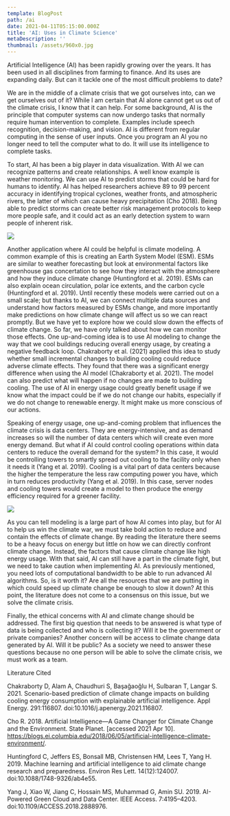 ```yaml
---
template: BlogPost
path: /ai
date: 2021-04-11T05:15:00.000Z
title: 'AI: Uses in Climate Science'
metaDescription: ''
thumbnail: /assets/960x0.jpg
---
```

Artificial Intelligence (AI) has been rapidly growing over the years. It has been used in all disciplines from farming to finance. And its uses are expanding daily. But can it tackle one of the most difficult problems to date? 

We are in the middle of a climate crisis that we got ourselves into, can we get ourselves out of it? While I am certain that AI alone cannot get us out of the climate crisis, I know that it can help. For some background, AI is the principle that computer systems can now undergo tasks that normally require human intervention to complete. Examples include speech recognition, decision-making, and vision. AI is different from regular computing in the sense of user inputs. Once you program an AI you no longer need to tell the computer what to do. It will use its intelligence to complete tasks. 

To start, AI has been a big player in data visualization. With AI we can recognize patterns and create relationships. A well know example is weather monitoring. We can use AI to predict storms that could be hard for humans to identify. AI has helped researchers achieve 89 to 99 percent accuracy in identifying tropical cyclones, weather fronts, and atmospheric rivers, the latter of which can cause heavy precipitation (Cho 2018). Being able to predict storms can create better risk management protocols to keep more people safe, and it could act as an early detection system to warn people of inherent risk. 

![](/assets/ClimateModel-637x437.jpg)

Another application where AI could be helpful is climate modeling. A common example of this is creating an Earth System Model (ESM). ESMs are similar to weather forecasting but look at environmental factors like greenhouse gas concertation to see how they interact with the atmosphere and how they induce climate change (Huntingford et al. 2019). ESMs can also explain ocean circulation, polar ice extents, and the carbon cycle (Huntingford et al. 2019). Until recently these models were carried out on a small scale; but thanks to AI, we can connect multiple data sources and understand how factors measured by ESMs change, and more importantly make predictions on how climate change will affect us so we can react promptly. But we have yet to explore how we could slow down the effects of climate change. So far, we have only talked about how we can monitor those effects. One up-and-coming idea is to use AI modeling to change the way that we cool buildings reducing overall energy usage, by creating a negative feedback loop. Chakraborty et al. (2021) applied this idea to study whether small incremental changes to building cooling could reduce adverse climate effects. They found that there was a significant energy difference when using the AI model (Chakraborty et al. 2021). The model can also predict what will happen if no changes are made to building cooling. The use of AI in energy usage could greatly benefit usage if we know what the impact could be if we do not change our habits, especially if we do not change to renewable energy. It might make us more conscious of our actions. 

Speaking of energy usage, one up-and-coming problem that influences the climate crisis is data centers. They are energy-intensive, and as demand increases so will the number of data centers which will create even more energy demand. But what if AI could control cooling operations within data centers to reduce the overall demand for the system? In this case, it would be controlling towers to smartly spread out cooling to the facility only when it needs it (Yang et al. 2019). Cooling is a vital part of data centers because the higher the temperature the less raw computing power you have, which in turn reduces productivity (Yang et al. 2019). In this case, server nodes and cooling towers would create a model to then produce the energy efficiency required for a greener facility. 

![](/assets/AI-Gambit_Header_K0.jpg)

As you can tell modeling is a large part of how AI comes into play, but for AI to help us win the climate war, we must take bold action to reduce and contain the effects of climate change. By reading the literature there seems to be a heavy focus on energy but little on how we can directly confront climate change. Instead, the factors that cause climate change like high energy usage. With that said, AI can still have a part in the climate fight, but we need to take caution when implementing AI. As previously mentioned, you need lots of computational bandwidth to be able to run advanced AI algorithms. So, is it worth it? Are all the resources that we are putting in which could speed up climate change be enough to slow it down? At this point, the literature does not come to a consensus on this issue, but we solve the climate crisis. 

Finally, the ethical concerns with AI and climate change should be addressed. The first big question that needs to be answered is what type of data is being collected and who is collecting it? Will it be the government or private companies? Another concern will be access to climate change data generated by AI. Will it be public? As a society we need to answer these questions because no one person will be able to solve the climate crisis, we must work as a team. 

Literature Cited 

Chakraborty D, Alam A, Chaudhuri S, Başağaoğlu H, Sulbaran T, Langar S. 2021. Scenario-based prediction of climate change impacts on building cooling energy consumption with explainable artificial intelligence. Appl Energy. 291:116807. doi:10.1016/j.apenergy.2021.116807. 

Cho R. 2018. Artificial Intelligence—A Game Changer for Climate Change and the Environment. State Planet. \[accessed 2021 Apr 10]. https://blogs.ei.columbia.edu/2018/06/05/artificial-intelligence-climate-environment/. 

Huntingford C, Jeffers ES, Bonsall MB, Christensen HM, Lees T, Yang H. 2019. Machine learning and artificial intelligence to aid climate change research and preparedness. Environ Res Lett. 14(12):124007. doi:10.1088/1748-9326/ab4e55. 

Yang J, Xiao W, Jiang C, Hossain MS, Muhammad G, Amin SU. 2019. AI-Powered Green Cloud and Data Center. IEEE Access. 7:4195–4203. doi:10.1109/ACCESS.2018.2888976.
